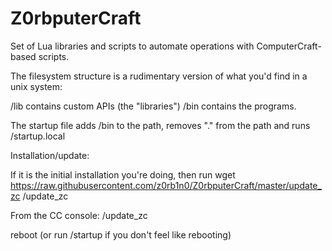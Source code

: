 # Z0rbputerCraft


Set of Lua libraries and scripts to automate operations with ComputerCraft-based scripts.


The filesystem structure is a rudimentary version of what you'd find in a unix system:

/lib contains custom APIs (the "libraries")
/bin contains the programs.

The startup file adds /bin to the path, removes "." from the path and runs /startup.local




Installation/update:


If it is the initial installation you're doing, then run
wget https://raw.githubusercontent.com/z0rb1n0/Z0rbputerCraft/master/update_zc /update_zc



From the CC console:
/update_zc




reboot (or run /startup if you don't feel like rebooting)

